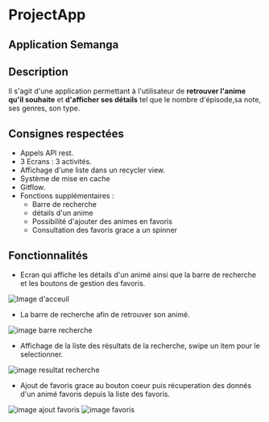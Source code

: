 # ProjectApp

## Application Semanga


## Description

Il s'agit d'une application permettant à l'utilisateur de **retrouver l'anime qu'il souhaite** et **d'afficher ses détails** tel que le nombre d'épisode,sa note, ses genres, son type.


## Consignes respectées

- Appels API rest.
- 3 Ecrans : 3 activités.
- Affichage d'une liste dans un recycler view.
- Système de mise en cache
- Gitflow.
- Fonctions supplémentaires :
  - Barre de recherche
  - détails d'un anime
  - Possibilité d'ajouter des animes en favoris
  - Consultation des favoris grace a un spinner
  

## Fonctionnalités

- Ecran qui affiche les détails d'un animé ainsi que la barre de recherche et les boutons de gestion des favoris.

![Image d'acceuil](https://github.com/dezoxyr/ProjectApp/blob/master/img_readme/Ecran%20acceuil.PNG)

- La barre de recherche afin de retrouver son animé.

![image barre recherche](https://github.com/dezoxyr/ProjectApp/blob/master/img_readme/Fonction%20recherche.PNG)

- Affichage de la liste des résultats de la recherche, swipe un item pour le selectionner.

![image resultat recherche](https://github.com/dezoxyr/ProjectApp/blob/master/img_readme/List%20result.PNG)

- Ajout de favoris grace au bouton coeur puis récuperation des donnés d'un animé favoris depuis la liste des favoris.

![image ajout favoris](https://github.com/dezoxyr/ProjectApp/blob/master/img_readme/addfav.PNG)  ![image favoris](https://github.com/dezoxyr/ProjectApp/blob/master/img_readme/Favoris.PNG)
